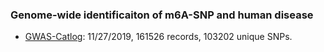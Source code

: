 ### Genome-wide identificaiton of m6A-SNP and human disease

* [GWAS-Catlog](https://www.ebi.ac.uk/gwas/docs/file-downloads): 11/27/2019, 161526 records, 103202 unique SNPs. 

